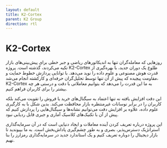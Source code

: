 ```yaml
---
layout: default
title: K2-Cortex
parent: K2 Group
direction: rtl
---
```


# K2-Cortex
روزهایی که معامله‌گران تنها به اندیکاتورهای ریاضی و جبر خطی برای پیش‌بینی‌های بازار تکیه می‌کردند، گذشته است. پروژه K2-Cortex طلوع یک دوران جدید، با بهره‌گیری از قدرت هوش مصنوعی و علوم داده را نوید می‌دهد.  با توانایی پردازش خطوط حمایت و مقاومت پیچیده که پیش از آن تنها توسط تحلیل‌گران حرفه‌ای و کارکشته انجام می‌شد، K2-Cortex به ما این قدرت را می‌دهد که بتوانیم معاملاتی با دقت و درستی هر چه بیشتر را برای کاربران فراهم کنیم.

این دقت افزایش یافته نه تنها اعتماد به سیگنال‌های خرید یا فروش را تقویت می‌کند بلکه کاربران را در برابر نوسانات غیرمنتظره بازار محافظت می‌کند. بدین شکل با به کارگیری علوم داده، علاوه بر افزایش دقت می‌توانیم نشانه‌ها و سیگنال‌هایی را پردازش کنیم که پیش از آن با تکنیک‌های کلاسیک آماری و جبری قابل ردیابی نبود.

این پروژه درباره تعریف کردن آینده معاملات و ایجاد دنیایی است که در آن سرمایه‌گذاری استراتژیک دسترس‌پذیر، بصری و به طور چشم‌گیری پاداش‌بخش است. به ما بپیوندید تا بازار دیجیتال را دوباره تعریف کنیم و یک استاندارد جدید در سرمایه‌گذاری رمزارز را بنا نهیم.
